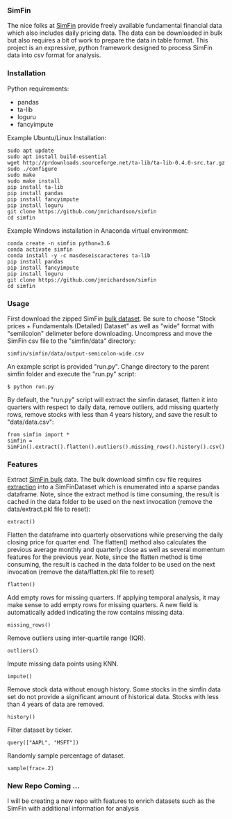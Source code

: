 ### SimFin

The nice folks at [SimFin](https://simfin.com/) provide freely available fundamental financial data which also includes daily pricing data.  The data can be downloaded in bulk but also requires a bit of work to prepare the data in table format.  This project is an expressive, python framework designed to process SimFin data into csv format for analysis.

### Installation

Python requirements:

* pandas
* ta-lib
* loguru
* fancyimpute

Example Ubuntu/Linux Installation:

```buildoutcfg
sudo apt update
sudo apt install build-essential
wget http://prdownloads.sourceforge.net/ta-lib/ta-lib-0.4.0-src.tar.gz
sudo ./configure
sudo make
sudo make install
pip install ta-lib
pip install pandas
pip install fancyimpute
pip install loguru
git clone https://github.com/jmrichardson/simfin
cd simfin
```

Example Windows installation in Anaconda virtual environment:

```buildoutcfg
conda create -n simfin python=3.6
conda activate simfin
conda install -y -c masdeseiscaracteres ta-lib
pip install pandas
pip install fancyimpute
pip install loguru
git clone https://github.com/jmrichardson/simfin
cd simfin
```

### Usage

First download the zipped SimFin [bulk dataset](https://simfin.com/data/access/download).  Be sure to choose "Stock prices + Fundamentals (Detailed) Dataset" as well as "wide" format with "semilcolon" delimeter before downloading.  Uncompress and move the SimFin csv file to the "simfin/data" directory:

```buildoutcfg
simfin/simfin/data/output-semicolon-wide.csv
```

An example script is provided "run.py".  Change directory to the parent simfin folder and execute the "run.py" script:
```buildoutcfg
$ python run.py
```

By default, the "run.py" script will extract the simfin dataset, flatten it into quarters with respect to daily data, remove outliers, add missing quarterly rows, remove stocks with less than 4 years history, and save the result to "data/data.csv":
```buildoutcfg
from simfin import *
simfin = SimFin().extract().flatten().outliers().missing_rows().history().csv()
```

### Features

Extract [SimFin bulk](https://simfin.com/data/access/api) data.   The bulk download simfin csv file requires [extraction](https://github.com/SimFin/bd-extractor) into a SimFinDataset which is enumerated into a sparse pandas dataframe.  Note, since the extract method is time consuming, the result is cached in the data folder to be used on the next invocation (remove the data/extract.pkl file to reset):

```buildoutcfg
extract()
```

Flatten the dataframe into quarterly observations while preserving the daily closing price for quarter end. The flatten() method also calculates the previous average monthly
and quarterly close as well as several momentum features for the previous year.  Note, since the flatten method is time consuming, the result is cached in the data folder to be used on the next invocation (remove the data/flatten.pkl file to reset)

```buildoutcfg
flatten()
```

Add empty rows for missing quarters. If applying temporal analysis, it may make sense to add empty rows for missing quarters.  A new field is automatically added indicating the row contains missing data.

```buildoutcfg
missing_rows()
```

Remove outliers using inter-quartile range (IQR).
```buildoutcfg
outliers()
```

Impute missing data points using KNN.

```buildoutcfg
impute()
```

Remove stock data without enough history.  Some stocks in the simfin data set do not provide a significant amount of historical data.  Stocks with less than 4 years of data are removed.

```buildoutcfg
history()
```

Filter dataset by ticker.  

```buildoutcfg
query(["AAPL", "MSFT"])
```

Randomly sample percentage of dataset.

```buildoutcfg
sample(frac=.2)
```

### New Repo Coming ...

I will be creating a new repo with features to enrich datasets such as the SimFin with additional information for analysis


